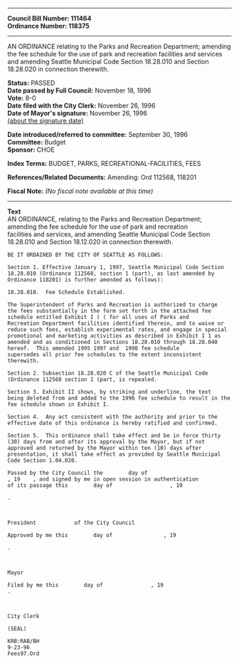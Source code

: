 * * * * *  
  
**Council Bill Number: [](#h0)[](#h2)111464**   
**Ordinance Number: 118375**  
  
* * * * *  
  
AN ORDINANCE relating to the Parks and Recreation Department; amending the fee schedule for the use of park and recreation facilities and services and amending Seattle Municipal Code Section 18.28.010 and Section 18.28.020 in connection therewith.  
  
**Status:** PASSED   
**Date passed by Full Council:** November 18, 1996   
**Vote:** 8-0   
**Date filed with the City Clerk:** November 26, 1996   
**Date of Mayor's signature:** November 26, 1996   
[(about the signature date)](/~public/approvaldate.htm)   
  
  
**Date introduced/referred to committee:** September 30, 1996   
**Committee:** Budget   
**Sponsor:** CHOE   
  
**Index Terms:** BUDGET, PARKS, RECREATIONAL-FACILITIES, FEES  
  
**References/Related Documents:** Amending: Ord 112568, 118201  
  
**Fiscal Note:** *(No fiscal note available at this time)*  
  
* * * * *  
  
**Text**  
    AN ORDINANCE, relating to the Parks and Recreation Department;  
    amending the fee schedule for the use of park and recreation  
    facilities and services, and amending Seattle Municipal Code Section  
    18.28.010 and Section 18.12.020 in connection therewith.  
  
    BE IT ORDAINED BY THE CITY OF SEATTLE AS FOLLOWS:  
  
    Section 1. Effective January 1, 1997, Seattle Municipal Code Section  
    18.28.010 (Ordinance 112568, section 1 (part), as last amended by  
    Ordinance 118201) is further amended as follows):  
  
    18.28.010.  Fee Schedule Established.  
  
    The Superintendent of Parks and Recreation is authorized to charge  
    the fees substantially in the form set forth in the attached fee  
    schedule entitled Exhibit I ( ( for all uses of Parks and  
    Recreation Department facilities identified therein, and to waive or  
    reduce such fees, establish experimental rates, and engage in special  
    promotional and marketing activities as described in Exhibit I 1 as  
    amended and as conditioned in Sections 18.28.010 through 18.28.040  
    hereof.  This amended 1995 1997 and  1998 fee schedule  
    supersedes all prior fee schedules to the extent inconsistent  
    therewith.  
  
    Section 2. Subsection 18.28.020 C of the Seattle Municipal Code  
    (Ordinance 112568 section 1 (part, is repealed.  
  
    Section 3. Exhibit II shows, by striking and underline, the text  
    being deleted from and added to the 1996 fee schedule to result in the  
    fee schedule shown in Exhibit I.  
  
    Section 4.  Any act consistent with the authority and prior to the  
    effective date of this ordinance is hereby ratified and confirmed.  
  
    Section 5.  This ordinance shall take effect and be in force thirty  
    (30) days from and after its approval by the Mayor, but if not  
    approved and returned by the Mayor within ten (10) days after  
    presentation, it shall take effect as provided by Seattle Municipal  
    Code Section 1.04.020.  
  
    Passed by the City Council the        day of   
    , 19    , and signed by me in open session in authentication  
    of its passage this        day of                  , 19  
  
    .  
  
        
  
    President            of the City Council  
  
    Approved by me this        day of                , 19  
  
    .  
  
        
  
    Mayor  
  
    Filed by me this        day of               , 19  
    .  
  
        
  
    City Clerk  
  
    (SEAL)  
  
    KRB:RAB/BH  
    9-23-96  
    Fees97.Ord  
